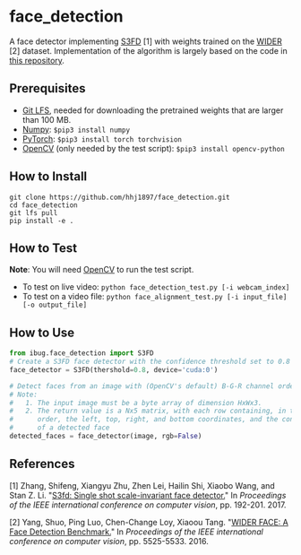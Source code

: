 # face_detection
A face detector implementing [S3FD](http://openaccess.thecvf.com/content_ICCV_2017/papers/Zhang_S3FD_Single_Shot_ICCV_2017_paper.pdf) \[1\] with weights trained on the [WIDER](http://shuoyang1213.me/WIDERFACE/) \[2\] dataset. Implementation of the algorithm is largely based on the code in [this repository](https://github.com/cs-giung/face-detection-pytorch).

## Prerequisites
* [Git LFS](https://git-lfs.github.com/), needed for downloading the pretrained weights that are larger than 100 MB.
* [Numpy](https://www.numpy.org/): `$pip3 install numpy`
* [PyTorch](https://pytorch.org/): `$pip3 install torch torchvision`
* [OpenCV](https://opencv.org/) (only needed by the test script): `$pip3 install opencv-python`

## How to Install
```
git clone https://github.com/hhj1897/face_detection.git
cd face_detection
git lfs pull
pip install -e .
```

## How to Test
__Note__: You will need [OpenCV](https://opencv.org/) to run the test script.
* To test on live video: `python face_detection_test.py [-i webcam_index]`
* To test on a video file: `python face_alignment_test.py [-i input_file] [-o output_file]`

## How to Use
```python
from ibug.face_detection import S3FD
# Create a S3FD face detector with the confidence threshold set to 0.8
face_detector = S3FD(thershold=0.8, device='cuda:0')

# Detect faces from an image with (OpenCV's default) B-G-R channel order
# Note:
#   1. The input image must be a byte array of dimension HxWx3.
#   2. The return value is a Nx5 matrix, with each row containing, in this
#      order, the left, top, right, and bottom coordinates, and the confidence 
#      of a detected face
detected_faces = face_detector(image, rgb=False)
```

## References
\[1\] Zhang, Shifeng, Xiangyu Zhu, Zhen Lei, Hailin Shi, Xiaobo Wang, and Stan Z. Li. "[S3fd: Single shot scale-invariant face detector.](http://openaccess.thecvf.com/content_ICCV_2017/papers/Zhang_S3FD_Single_Shot_ICCV_2017_paper.pdf)" In _Proceedings of the IEEE international conference on computer vision_, pp. 192-201. 2017.

\[2\] Yang, Shuo, Ping Luo, Chen-Change Loy, Xiaoou Tang. "[WIDER FACE: A Face Detection Benchmark.](http://openaccess.thecvf.com/content_cvpr_2016/papers/Yang_WIDER_FACE_A_CVPR_2016_paper.pdf)" In _Proceedings of the IEEE international conference on computer vision_, pp. 5525-5533. 2016.
